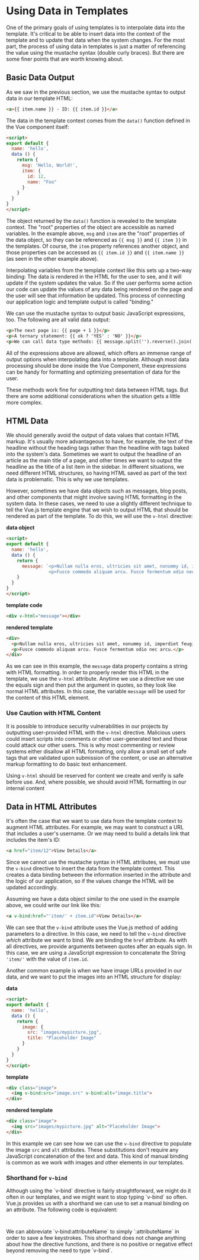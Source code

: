 # Using Data in Templates

One of the primary goals of using templates is to interpolate data into the template. It's critical to be able to insert data into the context of the template and to update that data when the system changes. For the most part, the process of using data in templates is just a matter of referencing the value using the mustache syntax (double curly braces). But there are some finer points that are worth knowing about.

## Basic Data Output
As we saw in the previous section, we use the mustache syntax to output data in our template HTML:

```html
<a>{{ item.name }} - ID: {{ item.id }}</a>
```

The data in the template context comes from the `data()` function defined in the Vue component itself:

```html
<script>
export default {
  name: 'hello',
  data () {
    return {
      msg: 'Hello, World!',
      item: {
        id: 12,
        name: "Foo"
      }
    }
  }
}
</script>
```
The object returned by the `data()` function is revealed to the template context. The "root" properties of the object are accessible as named variables. In the example above, `msg` and `item` are the "root" properties of the data object, so they can be referenced as `{{ msg }}` and `{{ item }}` in the templates. Of course, the `item` property references another object, and those properties can be accessed as `{{ item.id }}` and `{{ item.name }}` (as seen in the other example above).

Interpolating variables from the template context like this sets up a two-way binding: The data is rendered in the HTML for the user to see, and it will update if the system updates the value. So if the user performs some action our code can update the values of any data being rendered on the page and the user will see that information be updated. This process of connecting our application logic and template output is called "binding."

We can use the mustache syntax to output basic JavaScript expressions, too. The following are all valid data output:

```html
<p>The next page is: {{ page + 1 }}</p>
<p>A ternary statement: {{ ok ? 'YES' : 'NO' }}</p>
<p>We can call data type methods: {{ message.split('').reverse().join('') }}</p>
```

All of the expressions above are allowed, which offers an immense range of output options when interpolating data into a template. Although most data processing should be done inside the Vue Component, these expressions can be handy for formatting and optimizing presentation of data for the user.

These methods work fine for outputting text data between HTML tags. But there are some additional considerations when the situation gets a little more complex.

## HTML Data

We should generally avoid the output of data values that contain HTML markup. It's usually more advantageous to have, for example, the text of the headline without the heading tags rather than the headline with tags baked into the system's data. Sometimes we want to output the headline of an article as the main title of a page, and other times we want to output the headline as the title of a list item in the sidebar. In different situations, we need different HTML structures, so having HTML saved as part of the text data is problematic. This is why we use templates.

However, sometimes we have data objects such as messages, blog posts, and other components that might involve saving HTML formatting in the system data. In these cases, we need to use a slightly different technique to tell the Vue.js template engine that we wish to output HTML that should be rendered as part of the template. To do this, we will use the `v-html` directive:

**data object**
```html
<script>
export default {
  name: 'hello',
  data () {
    return {
      message: `<p>Nullam nulla eros, ultricies sit amet, nonummy id, imperdiet feugiat, pede. In dui magna, posuere eget, vestibulum et, tempor auctor, justo.</p>
                <p>Fusce commodo aliquam arcu. Fusce fermentum odio nec arcu.</p>`
    }
  }
}
</script>
```

**template code**
```html
<div v-html="message"></div>
```

**rendered template**
```html
<div>
  <p>Nullam nulla eros, ultricies sit amet, nonummy id, imperdiet feugiat, pede. In dui magna, posuere eget, vestibulum et, tempor auctor, justo.</p>
  <p>Fusce commodo aliquam arcu. Fusce fermentum odio nec arcu.</p>
</div>
```

As we can see in this example, the `message` data property contains a string with HTML formatting. In order to properly render this HTML in the template, we use the `v-html` attribute. Anytime we use a directive we use the equals sign and then put the argument in quotes, so they look like normal HTML attributes. In this case, the variable `message` will be used for the content of this HTML element.

<div class="tip-box">
  <h3>Use Caution with HTML Content</h3>
  <p>It is possible to introduce security vulnerabilities in our projects by outputting user-provided HTML with the <code>v-html</code> directive. Malicious users could insert scripts into comments or other user-generated text and those could attack our other users. This is why most commenting or review systems either disallow all HTML formatting, only allow a small set of safe tags that are validated upon submission of the content, or use an alternative markup formatting to do basic text enhancement.</p>
  <p>Using <code>v-html</code> should be reserved for content we create and verify is safe before use. And, where possible, we should avoid HTML formatting in our internal content</p>
</div>

## Data in HTML Attributes

It's often the case that we want to use data from the template context to augment HTML attributes. For example, we may want to construct a URL that includes a user's username. Or we may need to build a details link that includes the item's ID:

```html
<a href="item/12">View Details</a>
```

Since we cannot use the mustache syntax in HTML attributes, we must use the `v-bind` directive to insert the data from the template context. This creates a data binding between the information inserted in the attribute and the logic of our application, so if the values change the HTML will be updated accordingly.

Assuming we have a data object similar to the one used in the example above, we could write our link like this:

```html
<a v-bind:href="'item/' + item.id">View Details</a>
```

We can see that the `v-bind` attribute uses the Vue.js method of adding parameters to a directive. In this case, we need to tell the `v-bind` directive *which* attribute we want to bind. We are binding the `href` attribute. As with all directives, we provide arguments between quotes after an equals sign. In this case, we are using a JavaScript expression to concatenate the String `'item/'` with the value of `item.id`. 

Another common example is when we have image URLs provided in our data, and we want to put the images into an HTML structure for display:

**data**
```html
<script>
export default {
  name: 'hello',
  data () {
    return {
      image: {
        src: "images/mypicture.jpg",
        title: "Placeholder Image"
      }
    }
  }
}
</script>
```

**template**
```html
<div class="image">
  <img v-bind:src="image.src" v-bind:alt="image.title">
</div>
```

**rendered template**
```html
<div class="image">
  <img src="images/mypicture.jpg" alt="Placeholder Image">
</div>
```

In this example we can see how we can use the `v-bind` directive to populate the image `src` and `alt` attributes. These substitutions don't require any JavaScript concatenation of the text and data. This kind of manual binding is common as we work with images and other elements in our templates.

<div class="tip-box">
  <h3>Shorthand for <code>v-bind</code></h3>
  <p>Although using the `v-bind` directive is fairly straightforward, we might do it often in our templates, and we might want to stop typing `v-bind` so often. Vue.js provides us with a shorthand we can use to set a manual binding on an attribute. The following code is equivalent:</p>
  <p><code><img v-bind:src="image.src"></code></p>
  <p><code><img :src="image.src"></code></p>
  <p>We can abbreviate `v-bind:attributeName` to simply `:attributeName` in order to save a few keystrokes. This shorthand does not change anything about how the directive functions, and there is no positive or negative effect beyond removing the need to type `v-bind`.</p>
</div>








